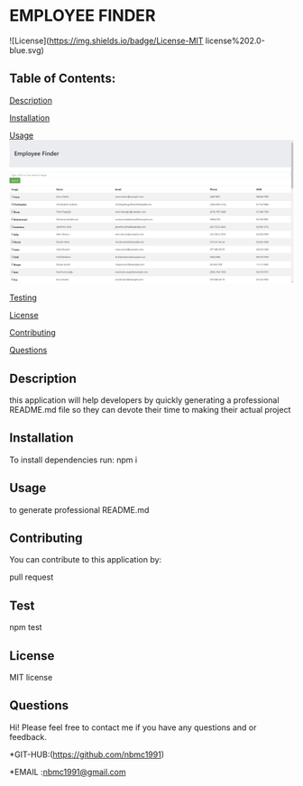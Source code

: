 # EMPLOYEE FINDER


  ![License](https://img.shields.io/badge/License-MIT license%202.0-blue.svg)

## Table of Contents:


[Description](#description)


[Installation](#installation)

[Usage](#usage)
![](https://github.com/nbmc1991/reactive-employees/blob/master/public/demoshot.png)


[Testing](#testing)


[License](#license)


[Contributing](#contributing)


[Questions](#questions)



## Description

this application will help developers by quickly generating a professional README.md file so they can devote their time to making their actual project

## Installation

To install dependencies run:
npm i 

## Usage 

to generate professional README.md

## Contributing

You can contribute to this application by:

pull request

## Test 


npm test

## License 

 MIT license


## Questions 
Hi! 
Please feel free to contact me if you have any questions and     or feedback.


*GIT-HUB:(https://github.com/nbmc1991)

*EMAIL :nbmc1991@gmail.com